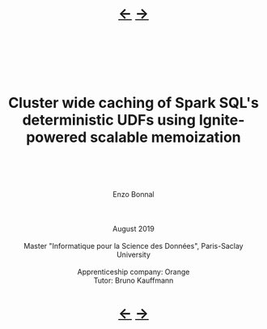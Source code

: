 
<!--NOTE HEAD START-->
<link rel="icon" type="image/png" href="./imgs/favicon_db.png" />
<script src="https://cdnjs.cloudflare.com/ajax/libs/mermaid/8.0.0/mermaid.min.js"></script>
<script type="text/x-mathjax-config">MathJax.Hub.Config({tex2jax: {skipTags: ['script', 'noscript','style', 'textarea', 'pre'],inlineMath: [['$','$']]}});</script>
<script src="https://cdn.mathjax.org/mathjax/latest/MathJax.js?config=TeX-AMS-MML_HTMLorMML" type="text/javascript"></script>
<script>document.body.style.background = "#f2f2f2";</script>
<!--NOTE HEAD END-->

<h1><div align="center"><a href="./0_2.html">&larr;</a> <a href="./0_3.html">&rarr;</a></div></h1>


<br/>
<br/>
<br/>
<br/>
<br/>
<h1 align="center">Cluster wide caching of Spark SQL's deterministic UDFs using Ignite-powered scalable memoization</h1>
<br/>
<br/>
<br/>
<br/>
<center>Enzo Bonnal</center>
<br/>
<br/>
<br/>
<center>August 2019</center>
<br/>
<center>Master "Informatique pour la Science des Données", Paris-Saclay University</center>
<br/>
<center>Apprenticeship company: Orange</center>
<center>Tutor: Bruno Kauffmann</center>


<h1><div align="center"><a href="./0_2.html">&larr;</a> <a href="./0_3.html">&rarr;</a></div></h1>
